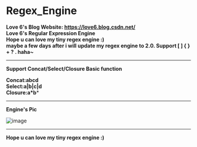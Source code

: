 # Regex_Engine

**Love 6's Blog Website: https://love6.blog.csdn.net/**
\
**Love 6's Regular Expression Engine**
\
**Hope u can love my tiny regex engine :)**
\
**maybe a few days after i will update my regex engine to 2.0. 
Support  [ ] { } + ? . haha~**


---
**Support Concat/Select/Closure Basic function**

**Concat:abcd**
\
**Select:a|b|c|d**
\
**Closure:a\*b***

---

**Engine's Pic**

![image](https://user-images.githubusercontent.com/72536813/142335569-3d88dfc4-757a-4e84-9282-bef3a821be1a.png)


---
**Hope u can love my tiny regex engine :)**
